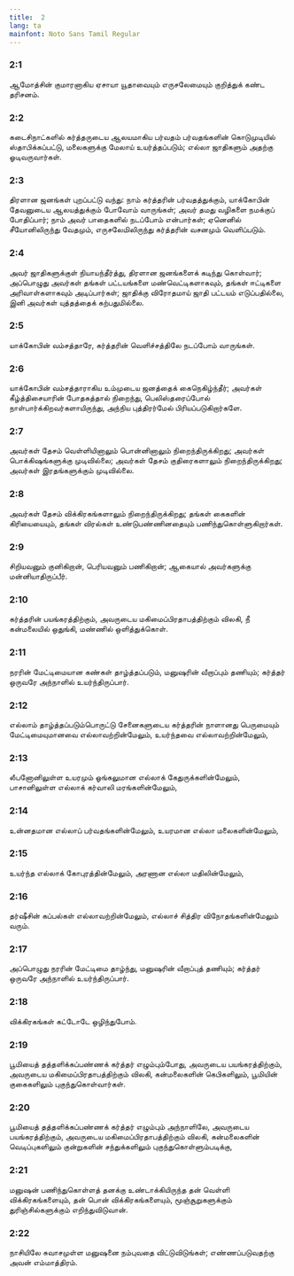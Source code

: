 ```yaml
---
title:  2
lang: ta
mainfont: Noto Sans Tamil Regular
---
```


###  2:1

ஆமோத்சின் குமாரனாகிய ஏசாயா யூதாவையும் எருசலேமையும் குறித்துக் கண்ட தரிசனம்.

###  2:2

கடைசிநாட்களில் கர்த்தருடைய ஆலயமாகிய பர்வதம் பர்வதங்களின் கொடுமுடியில் ஸ்தாபிக்கப்பட்டு, மலைகளுக்கு மேலாய் உயர்த்தப்படும்; எல்லா ஜாதிகளும் அதற்கு ஓடிவருவார்கள்.

###  2:3

திரளான ஜனங்கள் புறப்பட்டு வந்து: நாம் கர்த்தரின் பர்வதத்துக்கும், யாக்கோபின் தேவனுடைய ஆலயத்துக்கும் போவோம் வாருங்கள்; அவர் தமது வழிகளை நமக்குப் போதிப்பார்; நாம் அவர் பாதைகளில் நடப்போம் என்பார்கள்; ஏனெனில் சீயோனிலிருந்து வேதமும், எருசலேமிலிருந்து கர்த்தரின் வசனமும் வெளிப்படும்.

###  2:4

அவர் ஜாதிகளுக்குள் நியாயந்தீர்த்து, திரளான ஜனங்களைக் கடிந்து கொள்வார்; அப்பொழுது அவர்கள் தங்கள் பட்டயங்களை மண்வெட்டிகளாகவும், தங்கள் ஈட்டிகளை அரிவாள்களாகவும் அடிப்பார்கள்; ஜாதிக்கு விரோதமாய் ஜாதி பட்டயம் எடுப்பதில்லை, இனி அவர்கள் யுத்தத்தைக் கற்பதுமில்லை.

###  2:5

யாக்கோபின் வம்சத்தாரே, கர்த்தரின் வெளிச்சத்திலே நடப்போம் வாருங்கள்.

###  2:6

யாக்கோபின் வம்சத்தாராகிய உம்முடைய ஜனத்தைக் கைநெகிழ்ந்தீர்; அவர்கள் கீழ்த்திசையாரின் போதகத்தால் நிறைந்து, பெலிஸ்தரைப்போல் நாள்பார்க்கிறவர்களாயிருந்து, அந்நிய புத்திரர்மேல் பிரியப்படுகிறார்களே.

###  2:7

அவர்கள் தேசம் வெள்ளியினாலும் பொன்னினாலும் நிறைந்திருக்கிறது; அவர்கள் பொக்கிஷங்களுக்கு முடிவில்லை; அவர்கள் தேசம் குதிரைகளாலும் நிறைந்திருக்கிறது; அவர்கள் இரதங்களுக்கும் முடிவில்லை.

###  2:8

அவர்கள் தேசம் விக்கிரகங்களாலும் நிறைந்திருக்கிறது; தங்கள் கைகளின் கிரியையையும், தங்கள் விரல்கள் உண்டுபண்ணினதையும் பணிந்துகொள்ளுகிறார்கள்.

###  2:9

சிறியவனும் குனிகிறான், பெரியவனும் பணிகிறான்; ஆகையால் அவர்களுக்கு மன்னியாதிருப்பீர்.

###  2:10

கர்த்தரின் பயங்கரத்திற்கும், அவருடைய மகிமைப்பிரதாபத்திற்கும் விலகி, நீ கன்மலையில் ஒதுங்கி, மண்ணில் ஒளித்துக்கொள்.

###  2:11

நரரின் மேட்டிமையான கண்கள் தாழ்த்தப்படும், மனுஷரின் வீறாப்பும் தணியும்; கர்த்தர் ஒருவரே அந்நாளில் உயர்ந்திருப்பார்.

###  2:12

எல்லாம் தாழ்த்தப்படும்பொருட்டு சேனைகளுடைய கர்த்தரின் நாளானது பெருமையும் மேட்டிமையுமானவை எல்லாவற்றின்மேலும், உயர்ந்தவை எல்லாவற்றின்மேலும்,

###  2:13

லீபனோனிலுள்ள உயரமும் ஓங்கலுமான எல்லாக் கேதுருக்களின்மேலும், பாசானிலுள்ள எல்லாக் கர்வாலி மரங்களின்மேலும்,

###  2:14

உன்னதமான எல்லாப் பர்வதங்களின்மேலும், உயரமான எல்லா மலைகளின்மேலும்,

###  2:15

உயர்ந்த எல்லாக் கோபுரத்தின்மேலும், அரணான எல்லா மதிலின்மேலும்,

###  2:16

தர்ஷீசின் கப்பல்கள் எல்லாவற்றின்மேலும், எல்லாச் சித்திர விநோதங்களின்மேலும் வரும்.

###  2:17

அப்பொழுது நரரின் மேட்டிமை தாழ்ந்து, மனுஷரின் வீறாப்புத் தணியும்; கர்த்தர் ஒருவரே அந்நாளில் உயர்ந்திருப்பார்.

###  2:18

விக்கிரகங்கள் கட்டோடே ஒழிந்துபோம்.

###  2:19

பூமியைத் தத்தளிக்கப்பண்ணக் கர்த்தர் எழும்பும்போது, அவருடைய பயங்கரத்திற்கும், அவருடைய மகிமைப்பிரதாபத்திற்கும் விலகி, கன்மலைகளின் கெபிகளிலும், பூமியின் குகைகளிலும் புகுந்துகொள்வார்கள்.

###  2:20

பூமியைத் தத்தளிக்கப்பண்ணக் கர்த்தர் எழும்பும் அந்நாளிலே, அவருடைய பயங்கரத்திற்கும், அவருடைய மகிமைப்பிரதாபத்திற்கும் விலகி, கன்மலைகளின் வெடிப்புகளிலும் குன்றுகளின் சந்துக்களிலும் புகுந்துகொள்ளும்படிக்கு,

###  2:21

மனுஷன் பணிந்துகொள்ளத் தனக்கு உண்டாக்கியிருந்த தன் வெள்ளி விக்கிரகங்களையும், தன் பொன் விக்கிரகங்களையும், மூஞ்சூறுகளுக்கும் துரிஞ்சில்களுக்கும் எறிந்துவிடுவான்.

###  2:22

நாசியிலே சுவாசமுள்ள மனுஷனை நம்புவதை விட்டுவிடுங்கள்; எண்ணப்படுவதற்கு அவன் எம்மாத்திரம்.

